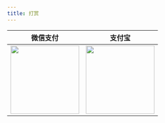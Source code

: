 ```yaml
---
title: 打赏
---
```


|                                 微信支付                                  |                                   支付宝                                   |
| :-----------------------------------------------------------------------: | :------------------------------------------------------------------------: |
| <img style="width: 160px" src="https://www.techgrow.cn/img/pay_wx.png" /> | <img style="width: 160px" src="https://www.techgrow.cn/img/pay_zfb.png" /> |
